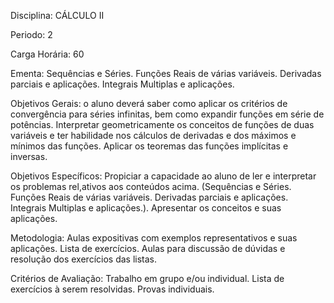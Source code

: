 Disciplina: CÁLCULO II

Periodo: 2

Carga Horária: 60
 
Ementa:
    Sequências e Séries. Funções Reais de várias variáveis. Derivadas parciais e aplicações. Integrais Multiplas e aplicações.
 
Objetivos Gerais:
    o aluno deverá saber como aplicar os critérios de convergência para séries infinitas, bem como expandir funções em série de potências. Interpretar geometricamente os conceitos de funções de duas variáveis e ter habilidade nos cálculos de derivadas e dos máximos e mínimos das funções. Aplicar os teoremas das funções implícitas e inversas.
 
Objetivos Específicos:
    Propiciar a capacidade ao aluno de ler e interpretar os problemas rel,ativos aos conteúdos acima. (Sequências e Séries. Funções Reais de várias variáveis. Derivadas parciais e aplicações. Integrais Multiplas e aplicações.). Apresentar os conceitos e suas aplicações.
 
Metodologia:
    Aulas expositivas com exemplos representativos e suas aplicações. Lista de exercícios. Aulas para discussão de dúvidas e resolução dos exercícios das listas.
 
Critérios de Avaliação:
    Trabalho em grupo e/ou individual. Lista de exercícios à serem resolvidas. Provas individuais.
